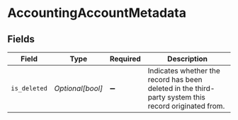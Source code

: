 # AccountingAccountMetadata


## Fields

| Field                                                                                                | Type                                                                                                 | Required                                                                                             | Description                                                                                          |
| ---------------------------------------------------------------------------------------------------- | ---------------------------------------------------------------------------------------------------- | ---------------------------------------------------------------------------------------------------- | ---------------------------------------------------------------------------------------------------- |
| `is_deleted`                                                                                         | *Optional[bool]*                                                                                     | :heavy_minus_sign:                                                                                   | Indicates whether the record has been deleted in the third-party system this record originated from. |